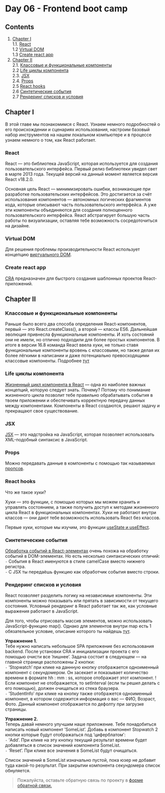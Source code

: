 #  Day 06 - Frontend boot camp

## Contents

1. [Chapter I](#chapter-i) \
   1.1. [React](#react) \
   1.2 [Virtual DOM](#virtual-dom) \
   1.3 [Create react app](#create-react-app) 
2. [Chapter II](#chapter-ii) \
   2.1. [Классовые и функциональные компоненты](#классовые-и-функциональные-компоненты) \
   2.2  [Life циклы компонента](#life-циклы-компонента) \
   2.3. [JSX](#jsx) \
   2.4. [Props](#props) \
   2.5  [React hooks](#react-hooks) \
   2.6 [Синтетические события](#синтетические-события) \
   2.7  [Рендеринг списков и условия](#рендеринг-списков-и-условия) 
## Chapter I

В этой главе мы познакомимся с React. Узнаем немного подробностей о его происхождении и сценариях использования, настроим базовый набор инструментов на нашем локальном компьютере и в процессе узнаем немного о том, как React работает.
  
### React

React — это библиотека JavaScript, которая используется для создания пользовательского интерфейса. Первый релиз библиотеки увидел свет в марте 2013 года. Текущей версий на данный момент является версия React v18.2.0.

Основная цель React — минимизировать ошибки, возникающие при разработке пользовательских интерфейсов. Это достигается за счёт использования компонентов — автономных логических фрагментов кода, которые описывают часть пользовательского интерфейса. А уже эти компоненты объединяются для создания полноценного пользовательского интерфейса. React абстрагирует большую часть работы по визуализации, оставляя тебе возможность сосредоточиться на дизайне.

### Virtual DOM

Для решения проблемы производительности React использует концепцию [виртуального DOM](./materials/Virtual_Dom.md).
### Create react app

[CRA](./materials/CRA.md) предназначен для быстрого создания шаблонных проектов React-приложений.
## Chapter II

### Классовые и функциональные компоненты

Раньше было всего два способа определения React-компонентов, первый — это React.createClass(), а второй — классы ES6.
Дальнейшая эволюция привнесла функциональные компоненты. И хоть состояний они не имели, но отлично подходили для более простых компонентов.
В итоге в версии 16.8 команда React ввела хуки, не только ставя функциональные компоненты вровень с классовыми, но также делая их более лёгкими в написании и даже потенциально превосходящими классовые компоненты.
Подробнее [тут](./materials/Class_func_components.md)

### Life циклы компонента

[Жизненный цикл компонента в React](./materials/Life_cycles.md) — одна из наиболее важных концепций, которую следует знать. Почему? Потому что понимание жизненного цикла позволит тебе правильно обрабатывать события в твоем приложении и обеспечивать корректную передачу данных между компонентами. Компоненты в React создаются, решают задачу и прекращают свое существование. 

### JSX

[JSX](./materials/JSX.md) — это надстройка на JavaScript, которая позволяет использовать XML-подобный синтаксис в JavaScript.

### Props

Можно передавать данные в компоненты с помощью так называемых [пропсов](./materials//Props.md).

### React hooks

Что же такое хуки?

Хуки — это функции, с помощью которых мы можем хранить и управлять состоянием, а также получить доступ к методам жизненного цикла React в функциональных компонентах. Хуки не работают внутри классов — они дают тебе возможность использовать React без классов.

Первыe хуки, которые мы изучим, это функции [useState и useEffect](./materials/React_hooks.md).

### Синтетические события

[Обработка событий в React-элементах](./materials/Synthetic_events.md) очень похожа на обработку событий в DOM-элементах. Но есть несколько синтаксических отличий: \
`-` События в React именуются в стиле camelCase вместо нижнего регистра. \
`-` С JSX ты передаёшь функцию как обработчик события вместо строки.

### Рендеринг списков и условия

React позволяет разделить логику на независимые компоненты. Эти компоненты можно показывать или прятать в зависимости от текущего состояния.
Условный рендеринг в React работает так же, как условные выражения работают в JavaScript.

Для того, чтобы отрисовать массив элементов, можно использовать JavaScript-функцию map(). Однако для элементов внутри map есть 1 обязательное условие, описание которого ты найдешь [тут](./materials/React_key.md).

**Упражнение 1.** \
Тебе нужно написать небольшое SPA приложение без использования backend. После установки CRA и инициализации проекта с его помощью очисти все ‘лишнее’. Задача состоит в следующем — на главной странице расположены 2 кнопки: \
 `-`  ‘Stopwatch’ при клике на даннную кнопку отображается одноименный компонент с секундомером. Он засекает и показывает количество времени в формате hh : mm : ss, которое отображает этот компонент. !Если компонент не отображается, то setInterval (если ты решил делать с его помощью), должен очищаться из стека браузера. \
 `-`  ’StudentInfo’ при клике на кнопку также отображется одноименный компонент, в котором содержится информация о вас — ФИО, Возраст, Фото. Данный компонент отображается по дефолту при загрузке страницы.
  
  **Упражнение 2.** \
Теперь давай немного улучшим наше приложение. Тебе понадобиться написать новый компонент ’SomeList’. Добавь в компонент Stopwatch 2 кнопки которые будут отображаться под ‘циферблатом': \
 `-` ‘Add’. При клике на эту кнопку текущий результат времени будет добавляться в список значений компонента SomeList. \
 `-` ‘Reset’. При клике все значения в SomeList будут очищаться.

Список значений в SomeList изначально пустой, пока юзер не добавит туда какой-то результат. При закрытии компонента секундомера список обнуляется.

>Пожалуйста, оставьте обратную связь по проекту в [форме обратной связи.](https://forms.gle/hZWUatw1Px8epWeWA)

